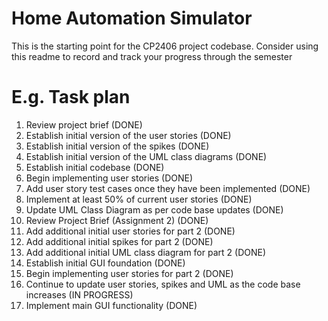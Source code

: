 # Home Automation Simulator
This is the starting point for the CP2406 project codebase.
Consider using this readme to record and track your progress through the semester
# E.g. Task plan
1. Review project brief (DONE)
2. Establish initial version of the user stories (DONE)
3. Establish initial version of the spikes (DONE)
4. Establish initial version of the UML class diagrams (DONE)
5. Establish initial codebase (DONE)
6. Begin implementing user stories (DONE)
7. Add user story test cases once they have been implemented (DONE)
8. Implement at least 50% of current user stories (DONE)
9. Update UML Class Diagram as per code base updates (DONE)
10. Review Project Brief (Assignment 2) (DONE)
11. Add additional initial user stories for part 2 (DONE)
12. Add additional initial spikes for part 2 (DONE) 
13. Add additional initial UML class diagram for part 2 (DONE) 
14. Establish initial GUI foundation (DONE)
15. Begin implementing user stories for part 2 (DONE) 
16. Continue to update user stories, spikes and UML as the code base increases (IN PROGRESS) 
17. Implement main GUI functionality (DONE) 
